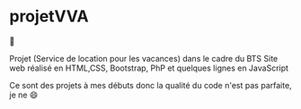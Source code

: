 # projetVVA
:book:

Projet (Service de location pour les vacances) dans le cadre du BTS
Site web réalisé en HTML,CSS, Bootstrap, PhP et quelques lignes en JavaScript


Ce sont des projets à mes débuts donc la qualité du code n'est pas parfaite, je ne :smile:
